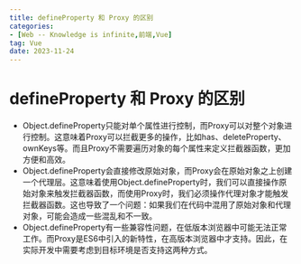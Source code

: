```yaml
---
title: defineProperty 和 Proxy 的区别
categories: 
- [Web -- Knowledge is infinite,前端,Vue]
tag: Vue
date: 2023-11-24
---
```

# defineProperty 和 Proxy 的区别
- Object.defineProperty只能对单个属性进行控制，而Proxy可以对整个对象进行控制。这意味着Proxy可以拦截更多的操作，比如has、deleteProperty、ownKeys等。而且Proxy不需要遍历对象的每个属性来定义拦截器函数，更加方便和高效。
- Object.defineProperty会直接修改原始对象，而Proxy会在原始对象之上创建一个代理层。这意味着使用Object.defineProperty时，我们可以直接操作原始对象来触发拦截器函数，而使用Proxy时，我们必须操作代理对象才能触发拦截器函数。这也导致了一个问题：如果我们在代码中混用了原始对象和代理对象，可能会造成一些混乱和不一致。
- Object.defineProperty有一些兼容性问题，在低版本浏览器中可能无法正常工作。而Proxy是ES6中引入的新特性，在高版本浏览器中才支持。因此，在实际开发中需要考虑到目标环境是否支持这两种方式。
